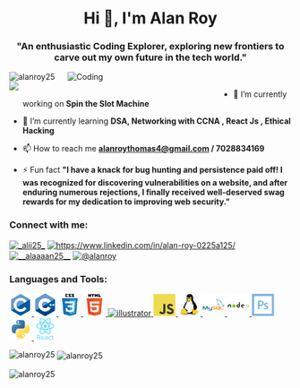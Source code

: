 <h1 align="center">Hi 👋, I'm Alan Roy</h1>
<h3 align="center">"An enthusiastic Coding Explorer, exploring new frontiers to carve out my own future in the tech world."</h3>
<img align="right" alt="Coding" width="400" src="https://t4.ftcdn.net/jpg/05/90/45/35/360_F_590453560_ugMuPncnGYB6XnJqmC8xiPQx4eg3jmMD.jpg">
<img align="left"  width="400" src="https://media.istockphoto.com/id/1406645290/photo/big-financial-data-theft-concept-an-anonymous-hacker-is-hacking-highly-protected-financial.webp?b=1&s=170667a&w=0&k=20&c=BvDOxXaDLWePQZOhOvN9Uf-5EYtMhW15SEhiWSeFMMc=">

<p align="left"> <img src="https://komarev.com/ghpvc/?username=alanroy25&label=Profile%20views&color=0e75b6&style=flat" alt="alanroy25" /> </p>

- 🔭 I’m currently working on **Spin the Slot Machine**

- 🌱 I’m currently learning **DSA, Networking with CCNA , React Js , Ethical Hacking**

- 📫 How to reach me **alanroythomas4@gmail.com / 7028834169**

- ⚡ Fun fact **"I have a knack for bug hunting and persistence paid off! I was recognized for discovering vulnerabilities on a website, and after enduring numerous rejections, I finally received well-deserved swag rewards for my dedication to improving web security."**

<h3 align="left">Connect with me:</h3>
<p align="left">
<a href="https://twitter.com/_alii25_" target="blank"><img align="center" src="https://raw.githubusercontent.com/rahuldkjain/github-profile-readme-generator/master/src/images/icons/Social/twitter.svg" alt="_alii25_" height="30" width="40" /></a>
<a href="https://linkedin.com/in/https://www.linkedin.com/in/alan-roy-0225a125/" target="blank"><img align="center" src="https://raw.githubusercontent.com/rahuldkjain/github-profile-readme-generator/master/src/images/icons/Social/linked-in-alt.svg" alt="https://www.linkedin.com/in/alan-roy-0225a125/" height="30" width="40" /></a>
<a href="https://instagram.com/__alaaaan25__" target="blank"><img align="center" src="https://raw.githubusercontent.com/rahuldkjain/github-profile-readme-generator/master/src/images/icons/Social/instagram.svg" alt="__alaaaan25__" height="30" width="40" /></a>
<a href="https://www.hackerrank.com/@alanroy" target="blank"><img align="center" src="https://raw.githubusercontent.com/rahuldkjain/github-profile-readme-generator/master/src/images/icons/Social/hackerrank.svg" alt="@alanroy" height="30" width="40" /></a>
</p>

<h3 align="left">Languages and Tools:</h3>
<p align="left"> <a href="https://www.cprogramming.com/" target="_blank" rel="noreferrer"> <img src="https://raw.githubusercontent.com/devicons/devicon/master/icons/c/c-original.svg" alt="c" width="40" height="40"/> </a> <a href="https://www.w3schools.com/cpp/" target="_blank" rel="noreferrer"> <img src="https://raw.githubusercontent.com/devicons/devicon/master/icons/cplusplus/cplusplus-original.svg" alt="cplusplus" width="40" height="40"/> </a> <a href="https://www.w3schools.com/css/" target="_blank" rel="noreferrer"> <img src="https://raw.githubusercontent.com/devicons/devicon/master/icons/css3/css3-original-wordmark.svg" alt="css3" width="40" height="40"/> </a> <a href="https://www.w3.org/html/" target="_blank" rel="noreferrer"> <img src="https://raw.githubusercontent.com/devicons/devicon/master/icons/html5/html5-original-wordmark.svg" alt="html5" width="40" height="40"/> </a> <a href="https://www.adobe.com/in/products/illustrator.html" target="_blank" rel="noreferrer"> <img src="https://www.vectorlogo.zone/logos/adobe_illustrator/adobe_illustrator-icon.svg" alt="illustrator" width="40" height="40"/> </a> <a href="https://developer.mozilla.org/en-US/docs/Web/JavaScript" target="_blank" rel="noreferrer"> <img src="https://raw.githubusercontent.com/devicons/devicon/master/icons/javascript/javascript-original.svg" alt="javascript" width="40" height="40"/> </a> <a href="https://www.linux.org/" target="_blank" rel="noreferrer"> <img src="https://raw.githubusercontent.com/devicons/devicon/master/icons/linux/linux-original.svg" alt="linux" width="40" height="40"/> </a> <a href="https://www.mysql.com/" target="_blank" rel="noreferrer"> <img src="https://raw.githubusercontent.com/devicons/devicon/master/icons/mysql/mysql-original-wordmark.svg" alt="mysql" width="40" height="40"/> </a> <a href="https://nodejs.org" target="_blank" rel="noreferrer"> <img src="https://raw.githubusercontent.com/devicons/devicon/master/icons/nodejs/nodejs-original-wordmark.svg" alt="nodejs" width="40" height="40"/> </a> <a href="https://www.photoshop.com/en" target="_blank" rel="noreferrer"> <img src="https://raw.githubusercontent.com/devicons/devicon/master/icons/photoshop/photoshop-line.svg" alt="photoshop" width="40" height="40"/> </a> <a href="https://www.python.org" target="_blank" rel="noreferrer"> <img src="https://raw.githubusercontent.com/devicons/devicon/master/icons/python/python-original.svg" alt="python" width="40" height="40"/> </a> <a href="https://reactjs.org/" target="_blank" rel="noreferrer"> <img src="https://raw.githubusercontent.com/devicons/devicon/master/icons/react/react-original-wordmark.svg" alt="react" width="40" height="40"/> </a> </p>

<p><img align="left" src="https://github-readme-stats.vercel.app/api/top-langs?username=alanroy25&show_icons=true&locale=en&layout=compact" alt="alanroy25" /></p>

<p>&nbsp;<img align="center" src="https://github-readme-stats.vercel.app/api?username=alanroy25&show_icons=true&locale=en" alt="alanroy25" /></p>

<p><img align="center" src="https://github-readme-streak-stats.herokuapp.com/?user=alanroy25&" alt="alanroy25" /></p>
